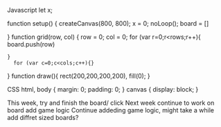 <!DOCTYPE html>
<html lang="en">
  <head>
    <script src="https://cdnjs.cloudflare.com/ajax/libs/p5.js/1.9.1/p5.js"></script>
    <script src="https://cdnjs.cloudflare.com/ajax/libs/p5.js/1.9.1/addons/p5.sound.min.js"></script>
    <link rel="stylesheet" type="text/css" href="style.css">
    <meta charset="utf-8" />

  </head>
  <body>
    <main>
    </main>
    <script src="sketch.js"></script>
  </body>
</html>


Javascript
let x; 

function setup() {
  createCanvas(800, 800);
  x = 0;
  noLoop();
  board = []
  
}
 function grid(row, col) {
   row = 0;
   col = 0;
    for (var r=0;r<rows;r++){
    board.push(row)
    
    }
      for (var c=0;c<cols;c++){}
     
   
 }
function draw(){
rect(200,200,200,200), fill(0);
}



CSS
html, body {
  margin: 0;
  padding: 0;
}
canvas {
  display: block;
}


This week, try and finish the board/ click 
Next week continue to work on board add game logic
Continue addeding game logic, might take a while
add diffret sized boards?
